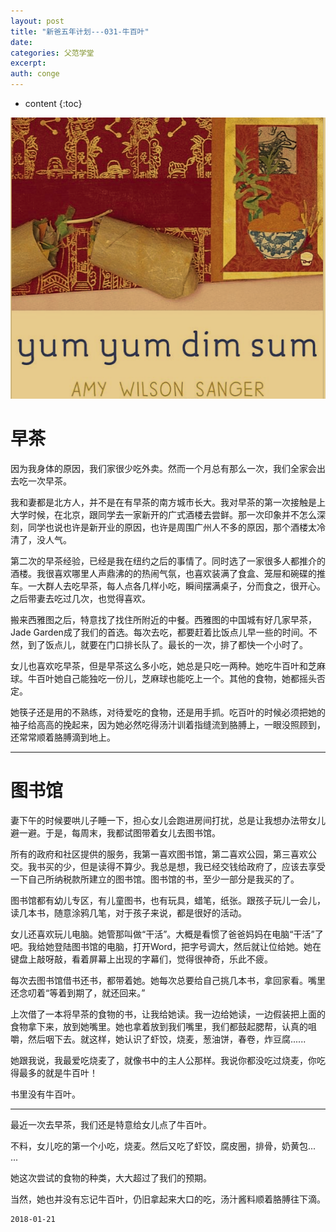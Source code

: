 ```yaml
---
layout: post
title: "新爸五年计划---031-牛百叶"
date:
categories: 父范学堂
excerpt:
auth: conge
---
```

* content
{:toc}

![Dim sum ](/assets/images/父范学堂/118382-0e47325dfba220fe.png)

# 早茶 

因为我身体的原因，我们家很少吃外卖。然而一个月总有那么一次，我们全家会出去吃一次早茶。

我和妻都是北方人，并不是在有早茶的南方城市长大。我对早茶的第一次接触是上大学时候，在北京，跟同学去一家新开的广式酒楼去尝鲜。那一次印象并不怎么深刻，同学也说也许是新开业的原因，也许是周围广州人不多的原因，那个酒楼太冷清了，没人气。

第二次的早茶经验，已经是我在纽约之后的事情了。同时选了一家很多人都推介的酒楼。我很喜欢哪里人声鼎沸的的热闹气氛，也喜欢装满了食盒、笼屉和碗碟的推车。一大群人去吃早茶，每人点各几样小吃，瞬间摆满桌子，分而食之，很开心。之后带妻去吃过几次，也觉得喜欢。

搬来西雅图之后，特意找了找住所附近的中餐。西雅图的中国城有好几家早茶，Jade Garden成了我们的首选。每次去吃，都要赶着比饭点儿早一些的时间。不然，到了饭点儿，就要在门口排长队了。最长的一次，排了都快一个小时了。

女儿也喜欢吃早茶，但是早茶这么多小吃，她总是只吃一两种。她吃牛百叶和芝麻球。牛百叶她自己能独吃一份儿，芝麻球也能吃上一个。其他的食物，她都摇头否定。

她筷子还是用的不熟练，对待爱吃的食物，还是用手抓。吃百叶的时候必须把她的袖子给高高的挽起来，因为她必然吃得汤汁训着指缝流到胳膊上，一眼没照顾到，还常常顺着胳膊滴到地上。

----

# 图书馆

妻下午的时候要哄儿子睡一下，担心女儿会跑进房间打扰，总是让我想办法带女儿避一避。于是，每周末，我都试图带着女儿去图书馆。

所有的政府和社区提供的服务，我第一喜欢图书馆，第二喜欢公园，第三喜欢公交。我书买的少，但是读得不算少。我总是想，我已经交钱给政府了，应该去享受一下自己所纳税款所建立的图书馆。图书馆的书，至少一部分是我买的了。

图书馆都有幼儿专区，有儿童图书，也有玩具，蜡笔，纸张。跟孩子玩儿一会儿，读几本书，随意涂鸦几笔，对于孩子来说，都是很好的活动。

女儿还喜欢玩儿电脑。她管那叫做“干活”。大概是看惯了爸爸妈妈在电脑“干活”了吧。我给她登陆图书馆的电脑，打开Word，把字号调大，然后就让位给她。她在键盘上敲呀敲，看着屏幕上出现的字幕们，觉得很神奇，乐此不疲。

每次去图书馆借书还书，都带着她。她每次总要给自己挑几本书，拿回家看。嘴里还念叨着“等着到期了，就还回来。”

上次借了一本将早茶的食物的书，让我给她读。我一边给她读，一边假装把上面的食物拿下来，放到她嘴里。她也拿着放到我们嘴里，我们都鼓起腮帮，认真的咀嚼，然后咽下去。就这样，她认识了虾饺，烧麦，葱油饼，春卷，炸豆腐...... 

她跟我说，我最爱吃烧麦了，就像书中的主人公那样。我说你都没吃过烧麦，你吃得最多的就是牛百叶！

书里没有牛百叶。

----

最近一次去早茶，我们还是特意给女儿点了牛百叶。

不料，女儿吃的第一个小吃，烧麦。然后又吃了虾饺，腐皮圈，排骨，奶黄包... ... 

她这次尝试的食物的种类，大大超过了我们的预期。

当然，她也并没有忘记牛百叶，仍旧拿起来大口的吃，汤汁酱料顺着胳膊往下滴。

```
2018-01-21
```
